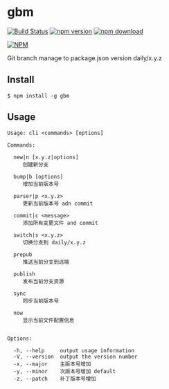 gbm
===
[![Build Status](https://travis-ci.org/noyobo/gbm.svg)](https://travis-ci.org/noyobo/gbm)
[![npm version](http://img.shields.io/npm/v/gbm.svg)](https://www.npmjs.org/package/gbm)
[![npm download](http://img.shields.io/npm/dm/gbm.svg)](https://www.npmjs.org/package/gbm)

[![NPM](https://nodei.co/npm/gbm.png?downloads=true&downloadRank=true&stars=true)](https://nodei.co/npm/gbm/)

Git branch manage to package.json version daily/x.y.z

## Install

```
$ npm install -g gbm
```
## Usage

```
Usage: cli <commands> [options]

Commands:

  new|n [x.y.z|options]
     创建新分支

  bump|b [options]
     增加当前版本号

  parser|p <x.y.z>
     更新当前版本号 adn commit

  commit|c <message>
     添加所有变更文件 and commit

  switch|s <x.y.z>
     切换分支到 daily/x.y.z

  prepub
     推送当前分支到远端

  publish
     发布当前分支资源

  sync
     同步当前版本号

  now
     显示当前文件配置信息


Options:

  -h, --help     output usage information
  -V, --version  output the version number
  -x, --major    主版本号增加
  -y, --minor    次版本号增加 default
  -z, --patch    补丁版本号增加
```

